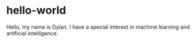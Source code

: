 # hello-world
Hello, my name is Dylan. I have a special interest in machine learning and artificial intelligence.
